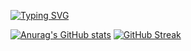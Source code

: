 [![Typing SVG](https://readme-typing-svg.demolab.com/?lines=Hi+there+👋;Developpeur+WEB)](https://git.io/typing-svg)

[![Anurag's GitHub stats](https://github-readme-stats.vercel.app/api?username=MartinDamien&theme=midnight-purple&show_icons=true&hide_border=true)](https://github.com/anuraghazra/github-readme-stats)
[![GitHub Streak](https://streak-stats.demolab.com?user=MartinDamien&theme=midnight-purple&hide_border=true&locale=fr&date_format=j%2Fn%5B%2FY%5D)](https://git.io/streak-stats)
